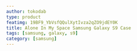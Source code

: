 ```yaml
---
author: tokodab
type: product
featimg: 19BF9_YbVsfQQulXytIvza2qZO9jdEY0K
title: Alone In My Space Samsung Galaxy S9 Case
tags: [samsung, galaxy, s9]
category: [samsung]
---
```

